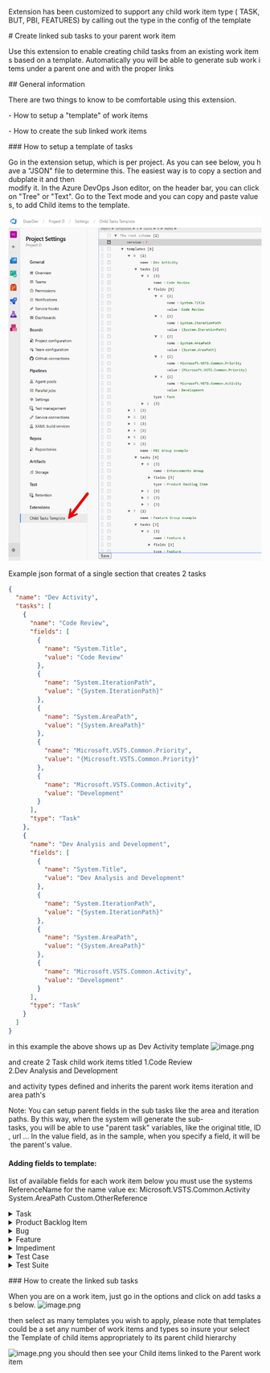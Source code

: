 
Extension has been customized to support any child work item type ( TASK, BUT, PBI, FEATURES) by calling out the type in the config of the template


# Create linked sub tasks to your parent work item 
  

Use this extension to enable creating child tasks from an existing work items based on a template. Automatically you will be able to generate sub work items under a parent one and with the proper links

  
## General information

  

There are two things to know to be comfortable using this extension.

  

- How to setup a "template" of work items

  

- How to create the sub linked work items

  

### How to setup a template of tasks

  

Go in the extension setup, which is per project. As you can see below, you have a "JSON" file to determine this. The easiest way is to copy a section and dubplate it and then modify it. In the Azure DevOps Json editor, on the header bar, you can click on "Tree" or "Text". Go to the Text mode and you can copy and paste values, to add Child items to the template.

![setup_screen.png](doc/project_setup.png)

  

Example json format of a single section that creates 2 tasks
```json
{
  "name": "Dev Activity",
  "tasks": [
    {
      "name": "Code Review",
      "fields": [
        {
          "name": "System.Title",
          "value": "Code Review"
        },
        {
          "name": "System.IterationPath",
          "value": "{System.IterationPath}"
        },
        {
          "name": "System.AreaPath",
          "value": "{System.AreaPath}"
        },
        {
          "name": "Microsoft.VSTS.Common.Priority",
          "value": "{Microsoft.VSTS.Common.Priority}"
        },
        {
          "name": "Microsoft.VSTS.Common.Activity",
          "value": "Development"
        }
      ],
      "type": "Task"
    },
    {
      "name": "Dev Analysis and Development",
      "fields": [
        {
          "name": "System.Title",
          "value": "Dev Analysis and Development"
        },
        {
          "name": "System.IterationPath",
          "value": "{System.IterationPath}"
        },
        {
          "name": "System.AreaPath",
          "value": "{System.AreaPath}"
        },
        {
          "name": "Microsoft.VSTS.Common.Activity",
          "value": "Development"
        }
      ],
      "type": "Task"
    }
  ]
}
```
  
in this example the above shows up as Dev Activity template
![image.png](/.attachments/image-ec580d02-c9a7-46c3-9976-b1fa9d67336a.png)

and create 2 Task child work items titled
1.Code Review
2.Dev Analysis and Development

and activity types defined and inherits the parent work items iteration and area path's

Note: You can setup parent fields in the sub tasks like the area and iteration paths. By this way, when the system will generate the sub-tasks, you will be able to use "parent task" variables, like the original title, ID, url ... In the value field, as in the sample, when you specify a field, it will be the parent's value.

#### Adding fields to template:
list of available fields for each work item below you must use the systems ReferenceName for the name value ex: Microsoft.VSTS.Common.Activity
System.AreaPath
Custom.OtherReference

<details>
  <summary>Task</summary>
       
| FieldName | ReferenceName |
| --- | --- |
| Iteration Path | System.IterationPath |
| Iteration ID | System.IterationId |
| External Link Count | System.ExternalLinkCount |
| Iteration Level 7 | System.IterationLevel7 |
| Iteration Level 6 | System.IterationLevel6 |
| Iteration Level 5 | System.IterationLevel5 |
| Iteration Level 4 | System.IterationLevel4 |
| Iteration Level 3 | System.IterationLevel3 |
| Iteration Level 2 | System.IterationLevel2 |
| Iteration Level 1 | System.IterationLevel1 |
| Area Level 7 | System.AreaLevel7 |
| Area Level 6 | System.AreaLevel6 |
| Area Level 5 | System.AreaLevel5 |
| Area Level 4 | System.AreaLevel4 |
| Area Level 3 | System.AreaLevel3 |
| Area Level 2 | System.AreaLevel2 |
| Area Level 1 | System.AreaLevel1 |
| Team Project | System.TeamProject |
| Parent | System.Parent |
| Remote Link Count | System.RemoteLinkCount |
| Comment Count | System.CommentCount |
| Hyperlink Count | System.HyperLinkCount |
| Attached File Count | System.AttachedFileCount |
| Node Name | System.NodeName |
| Area Path | System.AreaPath |
| Revised Date | System.RevisedDate |
| Changed Date | System.ChangedDate |
| ID | System.Id |
| Area ID | System.AreaId |
| Authorized As | System.AuthorizedAs |
| Title | System.Title |
| State | System.State |
| Authorized Date | System.AuthorizedDate |
| Watermark | System.Watermark |
| Rev | System.Rev |
| Changed By | System.ChangedBy |
| Reason | System.Reason |
| Assigned To | System.AssignedTo |
| Work Item Type | System.WorkItemType |
| Created Date | System.CreatedDate |
| Created By | System.CreatedBy |
| Description | System.Description |
| History | System.History |
| Related Link Count | System.RelatedLinkCount |
| Tags | System.Tags |
| Board Column | System.BoardColumn |
| Board Column Done | System.BoardColumnDone |
| Board Lane | System.BoardLane |
| Priority | Microsoft.VSTS.Common.Priority |
| Remaining Work | Microsoft.VSTS.Scheduling.RemainingWork |
| Backlog Priority | Microsoft.VSTS.Common.BacklogPriority |
| Activity | Microsoft.VSTS.Common.Activity |
| State Change Date | Microsoft.VSTS.Common.StateChangeDate |
| Activated Date | Microsoft.VSTS.Common.ActivatedDate |
| Activated By | Microsoft.VSTS.Common.ActivatedBy |
| Integration Build | Microsoft.VSTS.Build.IntegrationBuild |
| Blocked | Microsoft.VSTS.CMMI.Blocked |
| Closed Date | Microsoft.VSTS.Common.ClosedDate |
| Closed By | Microsoft.VSTS.Common.ClosedBy |
| Resolved By | Microsoft.VSTS.Common.ResolvedBy |
| Resolved Date | Microsoft.VSTS.Common.ResolvedDate |
| Completed Work | Microsoft.VSTS.Scheduling.CompletedWork |
| Original Estimate | Microsoft.VSTS.Scheduling.OriginalEstimate |
| Value Area | Microsoft.VSTS.Common.ValueArea |
</details>
<details>
  <summary>Product Backlog Item</summary>
      
| FieldName | ReferenceName |
| --- | --- |
| Iteration Path | System.IterationPath |
| Iteration ID | System.IterationId |
| External Link Count | System.ExternalLinkCount |
| Iteration Level 7 | System.IterationLevel7 |
| Iteration Level 6 | System.IterationLevel6 |
| Iteration Level 5 | System.IterationLevel5 |
| Iteration Level 4 | System.IterationLevel4 |
| Iteration Level 3 | System.IterationLevel3 |
| Iteration Level 2 | System.IterationLevel2 |
| Iteration Level 1 | System.IterationLevel1 |
| Area Level 7 | System.AreaLevel7 |
| Area Level 6 | System.AreaLevel6 |
| Area Level 5 | System.AreaLevel5 |
| Area Level 4 | System.AreaLevel4 |
| Area Level 3 | System.AreaLevel3 |
| Area Level 2 | System.AreaLevel2 |
| Area Level 1 | System.AreaLevel1 |
| Team Project | System.TeamProject |
| Parent | System.Parent |
| Remote Link Count | System.RemoteLinkCount |
| Comment Count | System.CommentCount |
| Hyperlink Count | System.HyperLinkCount |
| Attached File Count | System.AttachedFileCount |
| Node Name | System.NodeName |
| Area Path | System.AreaPath |
| Revised Date | System.RevisedDate |
| Changed Date | System.ChangedDate |
| ID | System.Id |
| Area ID | System.AreaId |
| Authorized As | System.AuthorizedAs |
| Title | System.Title |
| State | System.State |
| Authorized Date | System.AuthorizedDate |
| Watermark | System.Watermark |
| Rev | System.Rev |
| Changed By | System.ChangedBy |
| Reason | System.Reason |
| Assigned To | System.AssignedTo |
| Work Item Type | System.WorkItemType |
| Created Date | System.CreatedDate |
| Created By | System.CreatedBy |
| Description | System.Description |
| History | System.History |
| Related Link Count | System.RelatedLinkCount |
| Tags | System.Tags |
| Board Column | System.BoardColumn |
| Board Column Done | System.BoardColumnDone |
| Board Lane | System.BoardLane |
| State Change Date | Microsoft.VSTS.Common.StateChangeDate |
| Closed Date | Microsoft.VSTS.Common.ClosedDate |
| Closed By | Microsoft.VSTS.Common.ClosedBy |
| Activated Date | Microsoft.VSTS.Common.ActivatedDate |
| Activated By | Microsoft.VSTS.Common.ActivatedBy |
| Backlog Priority | Microsoft.VSTS.Common.BacklogPriority |
| Business Value | Microsoft.VSTS.Common.BusinessValue |
| Effort | Microsoft.VSTS.Scheduling.Effort |
| Acceptance Criteria | Microsoft.VSTS.Common.AcceptanceCriteria |
| Priority | Microsoft.VSTS.Common.Priority |
| Value Area | Microsoft.VSTS.Common.ValueArea |
| Integration Build | Microsoft.VSTS.Build.IntegrationBuild |
| Resolved By | Microsoft.VSTS.Common.ResolvedBy |
| Resolved Date | Microsoft.VSTS.Common.ResolvedDate |
| Other Reference | Custom.OtherReference |.
</details>
<details>
  <summary>Bug</summary>
       
| FieldName | ReferenceName |
| --- | --- |
| Iteration Path | System.IterationPath |
| Iteration ID | System.IterationId |
| External Link Count | System.ExternalLinkCount |
| Iteration Level 7 | System.IterationLevel7 |
| Iteration Level 6 | System.IterationLevel6 |
| Iteration Level 5 | System.IterationLevel5 |
| Iteration Level 4 | System.IterationLevel4 |
| Iteration Level 3 | System.IterationLevel3 |
| Iteration Level 2 | System.IterationLevel2 |
| Iteration Level 1 | System.IterationLevel1 |
| Area Level 7 | System.AreaLevel7 |
| Area Level 6 | System.AreaLevel6 |
| Area Level 5 | System.AreaLevel5 |
| Area Level 4 | System.AreaLevel4 |
| Area Level 3 | System.AreaLevel3 |
| Area Level 2 | System.AreaLevel2 |
| Area Level 1 | System.AreaLevel1 |
| Team Project | System.TeamProject |
| Parent | System.Parent |
| Remote Link Count | System.RemoteLinkCount |
| Comment Count | System.CommentCount |
| Hyperlink Count | System.HyperLinkCount |
| Attached File Count | System.AttachedFileCount |
| Node Name | System.NodeName |
| Area Path | System.AreaPath |
| Revised Date | System.RevisedDate |
| Changed Date | System.ChangedDate |
| ID | System.Id |
| Area ID | System.AreaId |
| Authorized As | System.AuthorizedAs |
| Title | System.Title |
| State | System.State |
| Authorized Date | System.AuthorizedDate |
| Watermark | System.Watermark |
| Rev | System.Rev |
| Changed By | System.ChangedBy |
| Reason | System.Reason |
| Assigned To | System.AssignedTo |
| Work Item Type | System.WorkItemType |
| Created Date | System.CreatedDate |
| Created By | System.CreatedBy |
| Description | System.Description |
| History | System.History |
| Related Link Count | System.RelatedLinkCount |
| Tags | System.Tags |
| Board Column | System.BoardColumn |
| Board Column Done | System.BoardColumnDone |
| Board Lane | System.BoardLane |
| System Info | Microsoft.VSTS.TCM.SystemInfo |
| Closed Date | Microsoft.VSTS.Common.ClosedDate |
| Closed By | Microsoft.VSTS.Common.ClosedBy |
| Activated Date | Microsoft.VSTS.Common.ActivatedDate |
| Activated By | Microsoft.VSTS.Common.ActivatedBy |
| Repro Steps | Microsoft.VSTS.TCM.ReproSteps |
| Backlog Priority | Microsoft.VSTS.Common.BacklogPriority |
| Effort | Microsoft.VSTS.Scheduling.Effort |
| Remaining Work | Microsoft.VSTS.Scheduling.RemainingWork |
| Activity | Microsoft.VSTS.Common.Activity |
| Acceptance Criteria | Microsoft.VSTS.Common.AcceptanceCriteria |
| Priority | Microsoft.VSTS.Common.Priority |
| Severity | Microsoft.VSTS.Common.Severity |
| Value Area | Microsoft.VSTS.Common.ValueArea |
| State Change Date | Microsoft.VSTS.Common.StateChangeDate |
| Integration Build | Microsoft.VSTS.Build.IntegrationBuild |
| Found In | Microsoft.VSTS.Build.FoundIn |
| Resolved By | Microsoft.VSTS.Common.ResolvedBy |
| Resolved Date | Microsoft.VSTS.Common.ResolvedDate |
| Completed Work | Microsoft.VSTS.Scheduling.CompletedWork |
</details>
<details>
  <summary>Feature</summary>
     
| FieldName | ReferenceName |
| --- | --- |
| Iteration Path | System.IterationPath |
| Iteration ID | System.IterationId |
| External Link Count | System.ExternalLinkCount |
| Iteration Level 7 | System.IterationLevel7 |
| Iteration Level 6 | System.IterationLevel6 |
| Iteration Level 5 | System.IterationLevel5 |
| Iteration Level 4 | System.IterationLevel4 |
| Iteration Level 3 | System.IterationLevel3 |
| Iteration Level 2 | System.IterationLevel2 |
| Iteration Level 1 | System.IterationLevel1 |
| Area Level 7 | System.AreaLevel7 |
| Area Level 6 | System.AreaLevel6 |
| Area Level 5 | System.AreaLevel5 |
| Area Level 4 | System.AreaLevel4 |
| Area Level 3 | System.AreaLevel3 |
| Area Level 2 | System.AreaLevel2 |
| Area Level 1 | System.AreaLevel1 |
| Team Project | System.TeamProject |
| Parent | System.Parent |
| Remote Link Count | System.RemoteLinkCount |
| Comment Count | System.CommentCount |
| Hyperlink Count | System.HyperLinkCount |
| Attached File Count | System.AttachedFileCount |
| Node Name | System.NodeName |
| Area Path | System.AreaPath |
| Revised Date | System.RevisedDate |
| Changed Date | System.ChangedDate |
| ID | System.Id |
| Area ID | System.AreaId |
| Authorized As | System.AuthorizedAs |
| Title | System.Title |
| State | System.State |
| Authorized Date | System.AuthorizedDate |
| Watermark | System.Watermark |
| Rev | System.Rev |
| Changed By | System.ChangedBy |
| Reason | System.Reason |
| Assigned To | System.AssignedTo |
| Work Item Type | System.WorkItemType |
| Created Date | System.CreatedDate |
| Created By | System.CreatedBy |
| Description | System.Description |
| History | System.History |
| Related Link Count | System.RelatedLinkCount |
| Tags | System.Tags |
| Board Column | System.BoardColumn |
| Board Column Done | System.BoardColumnDone |
| Board Lane | System.BoardLane |
| Backlog Priority | Microsoft.VSTS.Common.BacklogPriority |
| State Change Date | Microsoft.VSTS.Common.StateChangeDate |
| Activated Date | Microsoft.VSTS.Common.ActivatedDate |
| Activated By | Microsoft.VSTS.Common.ActivatedBy |
| Closed Date | Microsoft.VSTS.Common.ClosedDate |
| Closed By | Microsoft.VSTS.Common.ClosedBy |
| Priority | Microsoft.VSTS.Common.Priority |
| Target Date | Microsoft.VSTS.Scheduling.TargetDate |
| Start Date | Microsoft.VSTS.Scheduling.StartDate |
| Business Value | Microsoft.VSTS.Common.BusinessValue |
| Time Criticality | Microsoft.VSTS.Common.TimeCriticality |
| Effort | Microsoft.VSTS.Scheduling.Effort |
| Value Area | Microsoft.VSTS.Common.ValueArea |
| Integration Build | Microsoft.VSTS.Build.IntegrationBuild |
| Acceptance Criteria | Microsoft.VSTS.Common.AcceptanceCriteria |
| Resolved By | Microsoft.VSTS.Common.ResolvedBy |
| Resolved Date | Microsoft.VSTS.Common.ResolvedDate |
| Other Reference | Custom.OtherReference |
</details>
<details>
  <summary>Impediment</summary>
     
| FieldName | ReferenceName |
| --- | --- |
| Iteration Path | System.IterationPath |
| Iteration ID | System.IterationId |
| External Link Count | System.ExternalLinkCount |
| Iteration Level 7 | System.IterationLevel7 |
| Iteration Level 6 | System.IterationLevel6 |
| Iteration Level 5 | System.IterationLevel5 |
| Iteration Level 4 | System.IterationLevel4 |
| Iteration Level 3 | System.IterationLevel3 |
| Iteration Level 2 | System.IterationLevel2 |
| Iteration Level 1 | System.IterationLevel1 |
| Area Level 7 | System.AreaLevel7 |
| Area Level 6 | System.AreaLevel6 |
| Area Level 5 | System.AreaLevel5 |
| Area Level 4 | System.AreaLevel4 |
| Area Level 3 | System.AreaLevel3 |
| Area Level 2 | System.AreaLevel2 |
| Area Level 1 | System.AreaLevel1 |
| Team Project | System.TeamProject |
| Parent | System.Parent |
| Remote Link Count | System.RemoteLinkCount |
| Comment Count | System.CommentCount |
| Hyperlink Count | System.HyperLinkCount |
| Attached File Count | System.AttachedFileCount |
| Node Name | System.NodeName |
| Area Path | System.AreaPath |
| Revised Date | System.RevisedDate |
| Changed Date | System.ChangedDate |
| ID | System.Id |
| Area ID | System.AreaId |
| Authorized As | System.AuthorizedAs |
| Title | System.Title |
| State | System.State |
| Authorized Date | System.AuthorizedDate |
| Watermark | System.Watermark |
| Rev | System.Rev |
| Changed By | System.ChangedBy |
| Reason | System.Reason |
| Assigned To | System.AssignedTo |
| Work Item Type | System.WorkItemType |
| Created Date | System.CreatedDate |
| Created By | System.CreatedBy |
| Description | System.Description |
| History | System.History |
| Related Link Count | System.RelatedLinkCount |
| Tags | System.Tags |
| Board Column | System.BoardColumn |
| Board Column Done | System.BoardColumnDone |
| Board Lane | System.BoardLane |
| Resolution | Microsoft.VSTS.Common.Resolution |
| Closed Date | Microsoft.VSTS.Common.ClosedDate |
| Closed By | Microsoft.VSTS.Common.ClosedBy |
| State Change Date | Microsoft.VSTS.Common.StateChangeDate |
| Integration Build | Microsoft.VSTS.Build.IntegrationBuild |
| Priority | Microsoft.VSTS.Common.Priority |
| Resolved By | Microsoft.VSTS.Common.ResolvedBy |
| Resolved Date | Microsoft.VSTS.Common.ResolvedDate |
| Activated Date | Microsoft.VSTS.Common.ActivatedDate |
| Activated By | Microsoft.VSTS.Common.ActivatedBy |
| Backlog Priority | Microsoft.VSTS.Common.BacklogPriority |
| Effort | Microsoft.VSTS.Scheduling.Effort |
</details>
<details>
  <summary>Test Case</summary>
     
| FieldName | ReferenceName |
| --- | --- |
| Iteration Path | System.IterationPath |
| Iteration ID | System.IterationId |
| External Link Count | System.ExternalLinkCount |
| Iteration Level 7 | System.IterationLevel7 |
| Iteration Level 6 | System.IterationLevel6 |
| Iteration Level 5 | System.IterationLevel5 |
| Iteration Level 4 | System.IterationLevel4 |
| Iteration Level 3 | System.IterationLevel3 |
| Iteration Level 2 | System.IterationLevel2 |
| Iteration Level 1 | System.IterationLevel1 |
| Area Level 7 | System.AreaLevel7 |
| Area Level 6 | System.AreaLevel6 |
| Area Level 5 | System.AreaLevel5 |
| Area Level 4 | System.AreaLevel4 |
| Area Level 3 | System.AreaLevel3 |
| Area Level 2 | System.AreaLevel2 |
| Area Level 1 | System.AreaLevel1 |
| Team Project | System.TeamProject |
| Parent | System.Parent |
| Remote Link Count | System.RemoteLinkCount |
| Comment Count | System.CommentCount |
| Hyperlink Count | System.HyperLinkCount |
| Attached File Count | System.AttachedFileCount |
| Node Name | System.NodeName |
| Area Path | System.AreaPath |
| Revised Date | System.RevisedDate |
| Changed Date | System.ChangedDate |
| ID | System.Id |
| Area ID | System.AreaId |
| Authorized As | System.AuthorizedAs |
| Title | System.Title |
| State | System.State |
| Authorized Date | System.AuthorizedDate |
| Watermark | System.Watermark |
| Rev | System.Rev |
| Changed By | System.ChangedBy |
| Reason | System.Reason |
| Assigned To | System.AssignedTo |
| Work Item Type | System.WorkItemType |
| Created Date | System.CreatedDate |
| Created By | System.CreatedBy |
| Description | System.Description |
| History | System.History |
| Related Link Count | System.RelatedLinkCount |
| Tags | System.Tags |
| Board Column | System.BoardColumn |
| Board Column Done | System.BoardColumnDone |
| Board Lane | System.BoardLane |
| State Change Date | Microsoft.VSTS.Common.StateChangeDate |
| Activated Date | Microsoft.VSTS.Common.ActivatedDate |
| Activated By | Microsoft.VSTS.Common.ActivatedBy |
| Closed Date | Microsoft.VSTS.Common.ClosedDate |
| Closed By | Microsoft.VSTS.Common.ClosedBy |
| Priority | Microsoft.VSTS.Common.Priority |
| Steps | Microsoft.VSTS.TCM.Steps |
| Automated Test Name | Microsoft.VSTS.TCM.AutomatedTestName |
| Automated Test Storage | Microsoft.VSTS.TCM.AutomatedTestStorage |
| Automated Test Id | Microsoft.VSTS.TCM.AutomatedTestId |
| Automated Test Type | Microsoft.VSTS.TCM.AutomatedTestType |
| Parameters | Microsoft.VSTS.TCM.Parameters |
| Local Data Source | Microsoft.VSTS.TCM.LocalDataSource |
| Automation status | Microsoft.VSTS.TCM.AutomationStatus |
| Integration Build | Microsoft.VSTS.Build.IntegrationBuild |
</details>
  <details>
  <summary>Test Suite</summary>
     
| FieldName | ReferenceName |
| --- | --- |
| Iteration Path | System.IterationPath |
| Iteration ID | System.IterationId |
| External Link Count | System.ExternalLinkCount |
| Iteration Level 7 | System.IterationLevel7 |
| Iteration Level 6 | System.IterationLevel6 |
| Iteration Level 5 | System.IterationLevel5 |
| Iteration Level 4 | System.IterationLevel4 |
| Iteration Level 3 | System.IterationLevel3 |
| Iteration Level 2 | System.IterationLevel2 |
| Iteration Level 1 | System.IterationLevel1 |
| Area Level 7 | System.AreaLevel7 |
| Area Level 6 | System.AreaLevel6 |
| Area Level 5 | System.AreaLevel5 |
| Area Level 4 | System.AreaLevel4 |
| Area Level 3 | System.AreaLevel3 |
| Area Level 2 | System.AreaLevel2 |
| Area Level 1 | System.AreaLevel1 |
| Team Project | System.TeamProject |
| Parent | System.Parent |
| Remote Link Count | System.RemoteLinkCount |
| Comment Count | System.CommentCount |
| Hyperlink Count | System.HyperLinkCount |
| Attached File Count | System.AttachedFileCount |
| Node Name | System.NodeName |
| Area Path | System.AreaPath |
| Revised Date | System.RevisedDate |
| Changed Date | System.ChangedDate |
| ID | System.Id |
| Area ID | System.AreaId |
| Authorized As | System.AuthorizedAs |
| Title | System.Title |
| State | System.State |
| Authorized Date | System.AuthorizedDate |
| Watermark | System.Watermark |
| Rev | System.Rev |
| Changed By | System.ChangedBy |
| Reason | System.Reason |
| Assigned To | System.AssignedTo |
| Work Item Type | System.WorkItemType |
| Created Date | System.CreatedDate |
| Created By | System.CreatedBy |
| Description | System.Description |
| History | System.History |
| Related Link Count | System.RelatedLinkCount |
| Tags | System.Tags |
| Board Column | System.BoardColumn |
| Board Column Done | System.BoardColumnDone |
| Board Lane | System.BoardLane |
| Integration Build | Microsoft.VSTS.Build.IntegrationBuild |
| Test Suite Type Id | Microsoft.VSTS.TCM.TestSuiteTypeId |
| Test Suite Type | Microsoft.VSTS.TCM.TestSuiteType |
| Query Text | Microsoft.VSTS.TCM.QueryText |
| Test Suite Audit | Microsoft.VSTS.TCM.TestSuiteAudit |
</details>

### How to create the linked sub tasks

  

When you are on a work item, just go in the options and click on add tasks as below.
![image.png](/.attachments/image-aa98a500-1746-4958-aa5d-7fc8146b5c82.png)

then select as many templates you wish to apply, please note that templates could be a set any number of work items and types so insure your select the Template of child items appropriately to its parent child hierarchy

![image.png](/.attachments/image-1facb28b-4e3e-4239-a7d8-222cad66414c.png)
you should then see your Child items linked to the Parent work item

  


